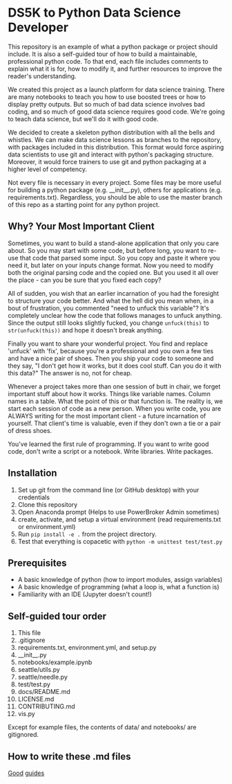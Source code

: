# DS5K to Python Data Science Developer
This repository is an example of what a python package or project should include.
It is also a self-guided tour of how to build a maintainable, professional python
code.  To that end, each file includes comments to explain what it is for, how to
modify it, and further resources to improve the reader's understanding.  

We created this project as a launch platform for data science training.  There
are many notebooks to teach you how to use boosted trees or how to display
pretty outputs.  But so much of bad data science involves bad coding, and
so much of good data science requires good code.  We're going to teach data science,
but we'll do it with good code.

We decided to  create a skeleton python distribution with all the bells and
whistles.  We can make data science lessons as branches to the repository,
with packages included in this distribution.  This format would force aspiring
data scientists to use git and interact with python's packaging structure.  
Moreover, it would force trainers to use git and python packaging at a 
higher level of competency.

Not every file is necessary in every project.  Some files may be more useful for 
building a python package (e.g. \_\_init\_\_.py), others for applications (e.g.
requirements.txt).  Regardless, you should be able to use the master branch of this
repo as a starting point for any python project.  

## Why? Your Most Important Client
Sometimes, you want to build a stand-alone application that only you care about.
So you may start with some code, but before long, you want to re-use that code
that parsed some input.  So you copy and paste it where you need it, but later on
your inputs change format.  Now you need to modify both the original parsing code
and the copied one.  But you used it all over the place - can you be sure that
you fixed each copy?

All of sudden, you wish that an earlier incarnation of you had the foresight to 
structure your code better.  And what the hell did you mean when, in a bout
of frustration, you commented "need to unfuck this variable"?  It's completely
unclear how the code that follows manages to unfuck anything.  Since the output
still looks slightly fucked, you change `unfuck(this)` to `str(unfuck(this))`
and hope it doesn't break anything.

Finally you want to share your wonderful project.  You find and replace 'unfuck' with
'fix', because you're a professional and you own a few ties and have a nice pair of
shoes.  Then you ship your code to someone and they say, "I don't get how it works,
but it does cool stuff.  Can you do it with this data?"  The answer is no, not for 
cheap.

Whenever a project takes more than one session of butt in chair, we forget important 
stuff about how it works.  Things like variable names.  Column names in a table.
What the point of this or that function is.  The reality is, we start each session of 
code as a new person.  When you write code, you are ALWAYS writing for the most
important client - a future incarnation of yourself.  That client's time is valuable, 
even if they don't own a tie or a pair of dress shoes.

You've learned the first rule of programming.  If you want to write good code, don't 
write a script or a notebook. Write libraries.  Write packages.

## Installation
1. Set up git from the command line (or GitHub desktop) with your credentials
1. Clone this repository
1. Open Anaconda prompt (Helps to use PowerBroker Admin sometimes)
1. create, activate, and setup a virtual environment (read requirements.txt or environment.yml)
1. Run `pip install -e .` from the project directory.
1. Test that everything is copacetic with `python -m unittest test/test.py`

## Prerequisites
* A basic knowledge of python (how to import modules, assign variables)
* A basic knowledge of programming (what a loop is, what a function is)
* Familiarity with an IDE (Jupyter doesn't count!)
 
## Self-guided tour order
1. This file
1. .gitignore
1. requirements.txt, environment.yml, and setup.py
1. \_\_init\_\_.py
1. notebooks/example.ipynb
1. seattle/utils.py
1. seattle/needle.py
1. test/test.py
1. docs/README.md
1. LICENSE.md
1. CONTRIBUTING.md
1. vis.py

Except for example files, the contents of data/ and notebooks/ are gitignored.

## How to write these .md files
[Good](https://guides.github.com/pdfs/markdown-cheatsheet-online.pdf)
[guides](https://github.com/adam-p/markdown-here/wiki/Markdown-Cheatsheet)
